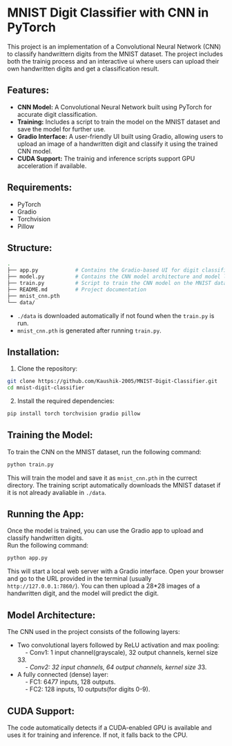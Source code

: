 # MNIST Digit Classifier with CNN in PyTorch

This project is an implementation of a Convolutional Neural Network (CNN) to classify handwrittern digits from the MNIST dataset. The project includes both the trainig process and an interactive ui where users can upload their own handwritten digits and get a classification result.

## Features:
- **CNN Model:** A Convolutional Neural Network built using PyTorch for accurate digit classification.
- **Training:** Includes a script to train the model on the MNIST dataset and save the model for further use.
- **Gradio Interface:** A user-friendly UI built using Gradio, allowing users to upload an image of a handwritten digit and classify it using the trained CNN model.
- **CUDA Support:** The trainig and inference scripts support GPU acceleration if available.

## Requirements:
- PyTorch
- Gradio
- Torchvision
- Pillow

## Structure:
```bash
.
├── app.py            # Contains the Gradio-based UI for digit classification
├── model.py          # Contains the CNN model architecture and model loading logic
├── train.py          # Script to train the CNN model on the MNIST dataset
├── README.md         # Project documentation
├── mnist_cnn.pth
└── data/
```
- `./data` is downloaded automatically if not found when the `train.py` is run.
- `mnist_cnn.pth` is generated after running `train.py`.
## Installation:
1. Clone the repository:
```bash
git clone https://github.com/Kaushik-2005/MNIST-Digit-Classifier.git
cd mnist-digit-classifier
```
2. Install the required dependencies:
```bash
pip install torch torchvision gradio pillow
```

## Training the Model:
To train the CNN on the MNIST dataset, run the following command:
```bash
python train.py
```
This will train the model and save it as `mnist_cnn.pth` in the currect directory. The training script automatically downloads the MNIST dataset if it is not already avaliable in `./data`.

## Running the App:
Once the model is trained, you can use the Gradio app to upload and classify handwritten digits.<br>
Run the following command:
```bash
python app.py
```
This will start a local web server with a Gradio interface. Open your browser and go to the URL provided in the terminal (usually `http://127.0.0.1:7860/`). You can then upload a 28*28 images of a handwritten digit, and the model will predict the digit.

## Model Architecture:
The CNN used in the project consists of the following layers:
- Two convolutional layers followed by ReLU activation and max pooling:<br>
&emsp; - Conv1: 1 input channel(grayscale), 32 output channels, kernel size 3*3. <br>
&emsp; - Conv2: 32 input channels, 64 output channels, kernel size 3*3.
- A fully connected (dense) layer:<br>
&emsp; - FC1: 64*7*7 inputs, 128 outputs. <br>
&emsp; - FC2: 128 inputs, 10 outputs(for digits 0-9).<br>

## CUDA Support:
The code automatically detects if a CUDA-enabled GPU is available and uses it for training and inference. If not, it falls back to the CPU.
